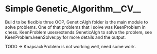 # Simple Genetic_Algorithm__CV__
Build to be flexible thrue OOP,
GeneticAlgh folder is the main module to solve problems.
One of that problems that i solve was KeenProblem in chess.
KeenProblem uses/extends GeneticAlgh to solve the problem,
see KeenProblem.keenSolver.py for more details and the output.

TODO -> KnapsackProblem is not working well, need some work.
